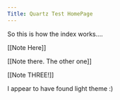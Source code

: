 ```yaml
---
Title: Quartz Test HomePage
---
```



So this is how the index works.... 

[[Note Here]] 

[[Note there. The other one]]

[[Note THREE!]]

I appear to have found light theme :)